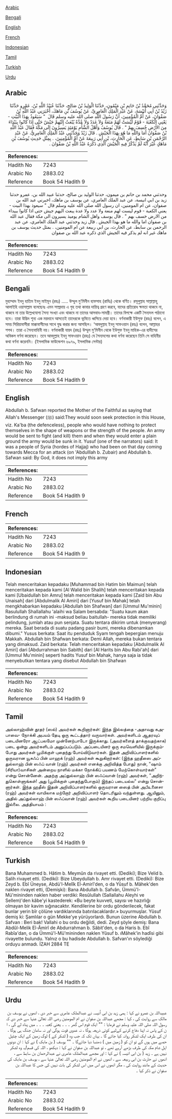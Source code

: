 [Arabic](#arabic)

[Bengali](#bengali)

[English](#english)

[French](#french)

[Indonesian](#indonesian)

[Tamil](#tamil)

[Turkish](#turkish)

[Urdu](#urdu)

## Arabic


<div dir="rtl" lang="ar" style={{fontSize:'larger',backgroundColor:'#f8f9fa',padding:20}}>
وَحَدَّثَنِي مُحَمَّدُ بْنُ حَاتِمِ بْنِ مَيْمُونٍ، حَدَّثَنَا الْوَلِيدُ بْنُ صَالِحٍ، حَدَّثَنَا عُبَيْدُ اللَّهِ بْنُ، عَمْرٍو حَدَّثَنَا زَيْدُ بْنُ أَبِي أُنَيْسَةَ، عَنْ عَبْدِ الْمَلِكِ الْعَامِرِيِّ، عَنْ يُوسُفَ بْنِ مَاهَكَ، أَخْبَرَنِي عَبْدُ اللَّهِ بْنُ صَفْوَانَ، عَنْ أُمِّ الْمُؤْمِنِينَ، أَنَّ رَسُولَ اللَّهِ صلى الله عليه وسلم قَالَ ‏ "‏ سَيَعُوذُ بِهَذَا الْبَيْتِ - يَعْنِي الْكَعْبَةَ - قَوْمٌ لَيْسَتْ لَهُمْ مَنَعَةٌ وَلاَ عَدَدٌ وَلاَ عُدَّةٌ يُبْعَثُ إِلَيْهِمْ جَيْشٌ حَتَّى إِذَا كَانُوا بِبَيْدَاءَ مِنَ الأَرْضِ خُسِفَ بِهِمْ ‏"‏ ‏.‏ قَالَ يُوسُفُ وَأَهْلُ الشَّأْمِ يَوْمَئِذٍ يَسِيرُونَ إِلَى مَكَّةَ فَقَالَ عَبْدُ اللَّهِ بْنُ صَفْوَانَ أَمَا وَاللَّهِ مَا هُوَ بِهَذَا الْجَيْشِ ‏.‏ قَالَ زَيْدٌ وَحَدَّثَنِي عَبْدُ الْمَلِكِ الْعَامِرِيُّ، عَنْ عَبْدِ الرَّحْمَنِ بْنِ سَابِطٍ، عَنِ الْحَارِثِ، بْنِ أَبِي رَبِيعَةَ عَنْ أُمِّ الْمُؤْمِنِينَ، ‏.‏ بِمِثْلِ حَدِيثِ يُوسُفَ بْنِ مَاهَكٍ غَيْرَ أَنَّهُ لَمْ يَذْكُرْ فِيهِ الْجَيْشَ الَّذِي ذَكَرَهُ عَبْدُ اللَّهِ بْنُ صَفْوَانَ ‏.‏
</div>
<div style={{backgroundColor:'#f8f9fa',padding:20, marginBottom: 10}}><table> <thead> <tr> <th>References:</th> <th></th> </tr> </thead> <tbody><tr><td>Hadith No</td><td>7243</td></tr><tr><td>Arabic No</td><td>2883.02</td></tr><tr><td>Reference</td><td>Book 54 Hadith 9</td></tr></tbody></table></div>


<div dir="rtl" lang="ar" style={{fontSize:'larger',backgroundColor:'#f8f9fa',padding:20}}>
وحدثني محمد بن حاتم بن ميمون، حدثنا الوليد بن صالح، حدثنا عبيد الله بن، عمرو حدثنا زيد بن ابي انيسة، عن عبد الملك العامري، عن يوسف بن ماهك، اخبرني عبد الله بن صفوان، عن ام المومنين، ان رسول الله صلى الله عليه وسلم قال " سيعوذ بهذا البيت - يعني الكعبة - قوم ليست لهم منعة ولا عدد ولا عدة يبعث اليهم جيش حتى اذا كانوا ببيداء من الارض خسف بهم " . قال يوسف واهل الشام يوميذ يسيرون الى مكة فقال عبد الله بن صفوان اما والله ما هو بهذا الجيش . قال زيد وحدثني عبد الملك العامري، عن عبد الرحمن بن سابط، عن الحارث، بن ابي ربيعة عن ام المومنين، . بمثل حديث يوسف بن ماهك غير انه لم يذكر فيه الجيش الذي ذكره عبد الله بن صفوان
</div>
<div style={{backgroundColor:'#f8f9fa',padding:20, marginBottom: 10}}><table> <thead> <tr> <th>References:</th> <th></th> </tr> </thead> <tbody><tr><td>Hadith No</td><td>7243</td></tr><tr><td>Arabic No</td><td>2883.02</td></tr><tr><td>Reference</td><td>Book 54 Hadith 9</td></tr></tbody></table></div>

## Bengali


<div dir="ltr" lang="bn" style={{fontSize:'larger',backgroundColor:'#f8f9fa',padding:20}}>
মুহাম্মাদ ইবনু হাতিম ইবনু মাইমূন (রহঃ) ..... উম্মুল মু’মিনীন হাফসাহ (রাযিঃ) থেকে বর্ণিত। রসূলুল্লাহ সাল্লাল্লাহু আলাইহি ওয়াসাল্লাম বলেছেনঃ এমন সম্প্রদায় এ গৃহ তথা কাবার দায়িত্ব গ্রহণ করবে, যাদের প্রতিরোধ ক্ষমতা থাকবে না, থাকবে না তার উল্লেখযোগ্য সৈন্য সংখ্যা এবং থাকবে না তাদের আসবাব-সামগ্রী। তাদের বিপক্ষে একটি সৈন্যদল পাঠানো হবে। তারা উদ্ভিদ শূন্য এক ময়দানে আসতেই তাদেরকে ভূমিতে ধ্বসিয়ে দেয়া হবে। বর্ণনাকারী ইউসুফ (রহঃ) বলেন, এ সময় সিরিয়াবাসীরা মাক্কাবাসীদের সাথে যুদ্ধ করার জন্য আসছিল। ‘আবদুল্লাহ ইবনু সাফওয়ান (রহঃ) বলেন, আল্লাহর শপথ। তারা এ সৈন্যবাহিনী নয়। বর্ণনাকারী যায়দ (রহঃ) উম্মুল মু’মিনীন থেকে ইউসুফ ইবনু মাহিক-এর হাদীসের অবিকল বর্ণনা করেছেন। তবে আবদুল্লাহ ইবনু সাফওয়ান (রহঃ) যে সৈন্যদলের কথা বর্ণনা করেছেন তিনি সে বাহিনীর কথা বর্ণনা করেননি। (ইসলামিক ফাউন্ডেশন ৬৯৭৯, ইসলামিক সেন্টার)
</div>
<div style={{backgroundColor:'#f8f9fa',padding:20, marginBottom: 10}}><table> <thead> <tr> <th>References:</th> <th></th> </tr> </thead> <tbody><tr><td>Hadith No</td><td>7243</td></tr><tr><td>Arabic No</td><td>2883.02</td></tr><tr><td>Reference</td><td>Book 54 Hadith 9</td></tr></tbody></table></div>

## English


<div dir="ltr" lang="en" style={{fontSize:'larger',backgroundColor:'#f8f9fa',padding:20}}>
Abdullah b. Safwan reported the Mother of the Faithful as saying that Allah's Messenger (ﷺ) said:They would soon seek protection in this House, viz. Ka'ba (the defenceless), people who would have nothing to protect themselves in the shape of weapons or the strength of the people. An army would be sent to fight (and kill) them and when they would enter a plain ground the army would be sunk in it. Yusuf (one of the narrators) said: It was a people of Syria (hordes of Hajjaj) who had been on that day coming towards Mecca for an attack (on 'Abdulllah b. Zubair) and Abdullah b. Safwan said: By God, it does not imply this army
</div>
<div style={{backgroundColor:'#f8f9fa',padding:20, marginBottom: 10}}><table> <thead> <tr> <th>References:</th> <th></th> </tr> </thead> <tbody><tr><td>Hadith No</td><td>7243</td></tr><tr><td>Arabic No</td><td>2883.02</td></tr><tr><td>Reference</td><td>Book 54 Hadith 9</td></tr></tbody></table></div>

## French


<div dir="ltr" lang="fr" style={{fontSize:'larger',backgroundColor:'#f8f9fa',padding:20}}>

</div>
<div style={{backgroundColor:'#f8f9fa',padding:20, marginBottom: 10}}><table> <thead> <tr> <th>References:</th> <th></th> </tr> </thead> <tbody><tr><td>Hadith No</td><td>7243</td></tr><tr><td>Arabic No</td><td>2883.02</td></tr><tr><td>Reference</td><td>Book 54 Hadith 9</td></tr></tbody></table></div>

## Indonesian


<div dir="ltr" lang="id" style={{fontSize:'larger',backgroundColor:'#f8f9fa',padding:20}}>
Telah menceritakan kepadaku [Muhammad bin Hatim bin Maimun] telah menceritakan kepada kami [Al Walid bin Shalih] telah menceritakan kepada kami [Ubaidullah bin Amru] telah menceritakan kepada kami [Zaid bin Abu Unaisah] dari [Abdulmalik Al Amiri] dari [Yusuf bin Mahak] telah mengkhabarkan kepadaku [Abdullah bin Shafwan] dari [Ummul Mu'minin] Rasulullah Shallallahu 'alaihi wa Salam bersabda: "Suatu kaum akan berlindung di rumah ini -maksud beliau baitullah- mereka tidak memiliki pelindung, jumlah atau pun senjata. Suatu tentara dikirim untuk (menyerang) mereka. Saat berada di suatu padang pasir bumi, mereka dibenamkan dibumi." Yusus berkata: Saat itu penduduk Syam tengah bepergian menuju Makkah. Abdullah bin Shafwan berkata: Demi Allah, mereka bukan tentara yang dimaksud. Zaid berkata: Telah menceritakan kepadaku [Abdulmalik Al Amiri] dari [Abdurrahman bin Sabith] dari [Al Harits bin Abu Rabi'ah] dari [Ummul Mu'minin] seperti hadits Yusuf bin Mahak, hanya saja ia tidak menyebutkan tentara yang disebut Abdullah bin Shafwan
</div>
<div style={{backgroundColor:'#f8f9fa',padding:20, marginBottom: 10}}><table> <thead> <tr> <th>References:</th> <th></th> </tr> </thead> <tbody><tr><td>Hadith No</td><td>7243</td></tr><tr><td>Arabic No</td><td>2883.02</td></tr><tr><td>Reference</td><td>Book 54 Hadith 9</td></tr></tbody></table></div>

## Tamil


<div dir="ltr" lang="ta" style={{fontSize:'larger',backgroundColor:'#f8f9fa',padding:20}}>
அல்லாஹ்வின் தூதர் (ஸல்) அவர்கள் கூறினார்கள்: இந்த இல்லத்தை -அதாவது கஅபாவை- நோக்கி அபயம் தேடி ஒரு கூட்டத்தார் வருவார்கள். அவர்களிடம் ஆதரவுப் படையினரோ ஆட்பலமோ முன்னேற்பாடோ இருக்காது. (அவர்களைத் தாக்குவதற்காக) படை ஒன்று அவர்களிடம் அனுப்பப்படும். அப்படையினர் ஒரு சமவெளியில் இருக்கும்போது அவர்கள் பூமிக்குள் புதைந்து போய்விடுவார்கள். இதன் அறிவிப்பாளர்களில் ஒருவரான யூசுஃப் பின் மாஹக் (ரஹ்) அவர்கள் கூறுகிறார்கள்: (இந்த ஹதீஸை அப்துல்லாஹ் பின் ஸஃப் வான் (ரஹ்) அவர்கள் எனக்கு அறிவித்த போது) நான், "ஷாம் (சிரியா)வாசிகள் அன்றைய நாளில் மக்கா நோக்கிப் பயணம் மேற்கொள்வார்கள்" என்று சொன்னேன். அதற்கு அப்துல்லாஹ் பின் ஸஃப்வான் (ரஹ்) அவர்கள், "அறிந்துகொள்ளுங்கள்! அது (பூமிக்குள் புதைந்துபோகும்) இந்தப் படையல்ல" என்று சொன்னார்கள். இந்த ஹதீஸ் இதன் அறிவிப்பாளர்களில் ஒருவரான ஸைத் பின் அபீஉனைசா (ரஹ்) அவர்கள் வாயிலாக மற்றோர் அறிவிப்பாளர் தொடரிலும் வந்துள்ளது. ஆயினும், அதில் அப்துல்லாஹ் பின் ஸஃப்வான் (ரஹ்) அவர்கள் கூறிய படையினர் பற்றிய குறிப்பு இல்லை. அத்தியாயம் :
</div>
<div style={{backgroundColor:'#f8f9fa',padding:20, marginBottom: 10}}><table> <thead> <tr> <th>References:</th> <th></th> </tr> </thead> <tbody><tr><td>Hadith No</td><td>7243</td></tr><tr><td>Arabic No</td><td>2883.02</td></tr><tr><td>Reference</td><td>Book 54 Hadith 9</td></tr></tbody></table></div>

## Turkish


<div dir="ltr" lang="tr" style={{fontSize:'larger',backgroundColor:'#f8f9fa',padding:20}}>
Bana Muhammed b. Hâtim b. Meymûn da rivayet etti. (Dediki); Bize Velid b. Salih rivayet etti. (Dediki): Bize Ubeydullah b. Amr rivayet etti. (Dediki): Bize Zeyd b. Ebî Üneyse, Abdü'l-Melîk El-Amirî'den, o da Yûsuf b. Mâhek'den naklen rivayet etti, (Demişki): Bana Abdullah b. Safvân, Ümmü'l-Mü'mininden naklen haber verdiki: Resûlullah (Sallallahu Aleyhi ve Sellem)'den kâbe'yi kastederek: «Bu beyte kuvveti, sayısı ve hazırlığı olmayan bir kavim sığınacaktır. Kendilerine bir ordu gönderilecek, fakat bunlar yerin bîr çölüne vardıklarında batırılacaklardır.» buyurmuşlar. Yûsuf demiş ki: Şamlılar o gün Mekke'ye yürüyorlardı. Bunun üzerine Abdullah b. Safvan : Beri bak! Vallahi o bu ordu değildi, dedi. Zeyd şöyle demiş: Bana Abdûl-Melik Eî-Âmirî de Abdurrahman b. Sâbit'den, o da Haris b. Ebî Rabîa'dan, o da Ümmü'l-Mü'mininden naklen Yûsuf b. ıMâhek'in hadîsi gibi rivayette bulundu. Yalnız o bu hadisde Abdullah b. Safvan'ın söylediği orduyu anmadı. İZAH 2884 TE
</div>
<div style={{backgroundColor:'#f8f9fa',padding:20, marginBottom: 10}}><table> <thead> <tr> <th>References:</th> <th></th> </tr> </thead> <tbody><tr><td>Hadith No</td><td>7243</td></tr><tr><td>Arabic No</td><td>2883.02</td></tr><tr><td>Reference</td><td>Book 54 Hadith 9</td></tr></tbody></table></div>

## Urdu


<div dir="rtl" lang="ur" style={{fontSize:'larger',backgroundColor:'#f8f9fa',padding:20}}>
عبیداللہ بن عمرو نے کہا : ہمی زید بن ابی اُنیسہ نے عبدالملک عامری سے خبر دی ، انھوں نے یوسف بن مالک سے روایت کی ، کہا : مجھے عبداللہ بن صفوان نے ام المومنین رضی اللہ تعالیٰ عنہا سے خبر دی کہ رسول اللہ صلی اللہ علیہ وسلم نے فرمایا : "" ایک قوم اس گھر ۔ ۔ ۔ یعنی کعبہ ۔ ۔ ۔ میں پناہ لے گی ، ا ن کے پاس نہ اپنا دفاع کرنے کےلیے کوئی ذریعہ ہوگا ، نہ عدوی قوت ہوگی اور نہ سامان جنگ ہی ہوگا ، ان کی طرف ایک لشکر روانہ کیا جائے گا ۔ یہاں تک کہ جب وہ ( لشکر کے ) لوگ زمین کے ایک چٹیل حصے میں ہوں گے تو ان کو ( زمین میں ) دھنسا دیا جائےگا ۔ "" یوسف ( بن مابک ) نے کہا : ان دونوں اہل شام مکہ کی طرف بڑھے آرہے تھے ، تو عبداللہ بن صفوان نے کہا : دیکھو ، اللہ کی قسم!یہ وہ لشکر نہیں ہے ۔ زید ( بن ابی انیسہ ) نے کہا : اور مجھے عبدالملک عامری نے عبدالرحمان بن سابط سے ، انھوں نے حارث بن ابی ربیعہ سے ، انھوں نے ام المومنین رضی اللہ تعالیٰ عنہا سے ، یوسف بن مابک کی حدیث کے مانند روایت کی ، مگر انھوں نے اس میں اس لشکر کی بات نہیں کی جس کا عبداللہ بن صفوان نے ذکر کیا ۔
</div>
<div style={{backgroundColor:'#f8f9fa',padding:20, marginBottom: 10}}><table> <thead> <tr> <th>References:</th> <th></th> </tr> </thead> <tbody><tr><td>Hadith No</td><td>7243</td></tr><tr><td>Arabic No</td><td>2883.02</td></tr><tr><td>Reference</td><td>Book 54 Hadith 9</td></tr></tbody></table></div>